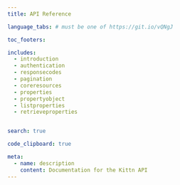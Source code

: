 ```yaml
---
title: API Reference

language_tabs: # must be one of https://git.io/vQNgJ

toc_footers:

includes:
  - introduction
  - authentication
  - responsecodes
  - pagination
  - coreresources
  - properties
  - propertyobject
  - listproperties
  - retrieveproperties


search: true

code_clipboard: true

meta:
  - name: description
    content: Documentation for the Kittn API
---
```


